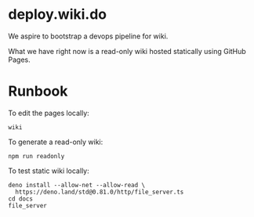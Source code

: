 # deploy.wiki.do

We aspire to bootstrap a devops pipeline for wiki.

What we have right now is a read-only wiki hosted statically using
GitHub Pages.

# Runbook

To edit the pages locally:

    wiki

To generate a read-only wiki:

    npm run readonly

To test static wiki locally:

    deno install --allow-net --allow-read \
      https://deno.land/std@0.81.0/http/file_server.ts
    cd docs
    file_server
